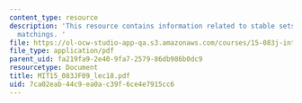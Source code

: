 ```yaml
---
content_type: resource
description: 'This resource contains information related to stable sets and perfect
  matchings. '
file: https://ol-ocw-studio-app-qa.s3.amazonaws.com/courses/15-083j-integer-programming-and-combinatorial-optimization-fall-2009/7ca02eab44c9ea0ac39f6ce4e7915cc6_MIT15_083JF09_lec18.pdf
file_type: application/pdf
parent_uid: fa219fa9-2e40-9fa7-2579-86db986b0dc9
resourcetype: Document
title: MIT15_083JF09_lec18.pdf
uid: 7ca02eab-44c9-ea0a-c39f-6ce4e7915cc6
---
```

